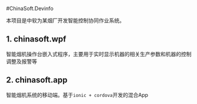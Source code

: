 #ChinaSoft.Devinfo

本项目是中软为某烟厂开发智能控制协同作业系统。

## 1. chinasoft.wpf
智能烟机操作台嵌入式程序，主要用于实时显示机器的相关生产参数和机器的控制调整及报警等

## 2. chinasoft.app
智能烟机系统的移动端。基于`ionic + cordova`开发的混合App
